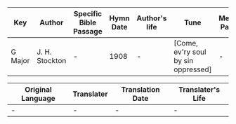 Key | Author   | Specific Bible Passage     |Hymn Date |Author's life |Tune |Metrical Pattern   |Composer/Source
-- | --------- | ---------------------------|----------|--------------|-----|-------------------|-------------  
G Major |J. H. Stockton |- |1908 |- |[Come, ev'ry soul by sin oppressed] |- |J. H. Stockton

Original Language | Translater | Translation Date   | Translater's Life  
----------------- | --------- | --------------------|-------------     
\- |- |- |-
